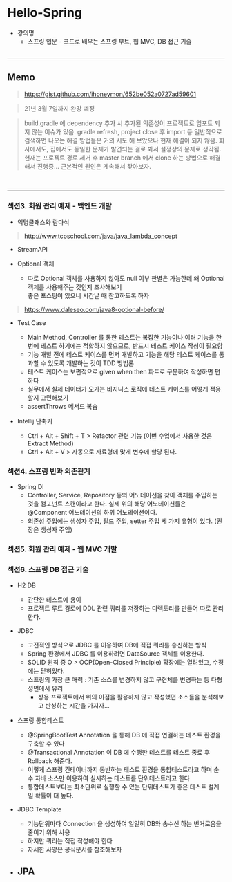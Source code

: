 # Hello-Spring

- 강의명 
    - 스프링 입문 - 코드로 배우는 스프링 부트, 웹 MVC, DB 접근 기술
<br><br>
<hr/>

## Memo

> <a>https://gist.github.com/ihoneymon/652be052a0727ad59601

> 21년 3월 7일까지 완강 예정

> build.gradle 에 dependency 추가 시 추가된 의존성이 프로젝트로 임포트 되지 않는 이슈가 있음.
> gradle refresh, project close 후 import 등 일반적으로 검색하면 나오는 해결 방법들은 거의
> 시도 해 보았으나 현재 해결이 되지 않음. 회사에서도, 집에서도 동일한 문제가 발견되는 걸로 봐서
> 설정상의 문제로 생각됨. 현재는 프로젝트 경로 제거 후 master branch 에서 clone 하는 방법으로
> 해결해서 진행중... 근본적인 원인은 계속해서 찾아보자.

<br>
<hr/>

### 섹션3. 회원 관리 예제 - 백엔드 개발
 - 익명클래스와 람다식<br>
 > <a>http://www.tcpschool.com/java/java_lambda_concept <br>

 - StreamAPI 

 - Optional 객체<br>
   - 따로 Optional 객체를 사용하지 않아도 null 여부 판별은 가능한데 왜 Optional 객체를 사용해주는 것인지 조사해보기<br>
 좋은 포스팅이 있으니 시간날 때 참고하도록 하자<br>
 > <a>https://www.daleseo.com/java8-optional-before/

 - Test Case <br>
   - Main Method, Controller 를 통한 테스트는 복잡한 기능이나 여러 기능을 한번에 테스트 하기에는
적합하지 않으므로, 반드시 테스트 케이스 작성이 필요함
   - 기능 개발 전에 테스트 케이스를 먼저 개발하고 기능을 해당 테스트 케이스를 통과할 수 있도록 개발하는 것이
TDD 방법론
   - 테스트 케이스는 보편적으로 given when then 파트로 구분하여 작성하면 편하다
   - 실무에서 실제 데이터가 오가는 비지니스 로직에 테스트 케이스를 어떻게 적용할지 고민해보기
   - assertThrows 메서드 복습

 - Intellij 단축키 <br>
   - Ctrl + Alt + Shift + T > Refactor 관련 기능 (이번 수업에서 사용한 것은 Extract Method) <br>
   - Ctrl + Alt + V > 자동으로 자료형에 맞게 변수에 할당 된다.

### 섹션4. 스프링 빈과 의존관계

 - Spring DI
   - Controller, Service, Repository 등의 어노테이션을 찾아 객체를 주입하는 것을 컴포넌트 스캔이라고 한다. 실제 위의 해당 어노테이션들은 @Component 어노테이션의 하위 어노테이션이다. 
   - 의존성 주입에는 생성자 주입, 필드 주입, setter 주입 세 가지 유형이 있다. (권장은 생성자 주입)
   
### 섹션5. 회원 관리 예제 - 웹 MVC 개발
   
### 섹션6. 스프링 DB 접근 기술

 - H2 DB
   - 간단한 테스트에 용이
   - 프로젝트 루트 경로에 DDL 관련 쿼리를 저장하는 디렉토리를 만들어 따로 관리한다.
   
- JDBC
   - 고전적인 방식으로 JDBC 를 이용하여 DB에 직접 쿼리를 송신하는 방식
   - Spring 환경에서 JDBC 를 이용하려면 DataSource 객체를 이용한다.
   - SOLID 원칙 중 O > OCP(Open-Closed Principle) 확장에는 열려있고, 수정에는 닫혀있다.
   - 스프링의 가장 큰 매력 : 기존 소스를 변경하지 않고 구현체를 변경하는 등 다형성면에서 유리
      - 상용 프로젝트에서 위의 이점을 활용하지 않고 작성했던 소스들을 분석해보고 반성하는 시간을 가지자...
   
- 스프링 통합테스트
   - @SpringBootTest Annotation 을 통해 DB 에 직접 연결하는 테스트 환경을 구축할 수 있다
   - @Transactional Annotation 이 DB 에 수행한 테스트를 테스트 종료 후 Rollback 해준다.
   - 이렇게 스프링 컨테이너까지 동반하는 테스트 환경을 통합테스트라고 하며 순수 자바 소스만 이용하여 실시하는
   테스트를 단위테스트라고 한다
   - 통합테스트보다는 최소단위로 실행할 수 있는 단위테스트가 좋은 테스트 설계일 확률이 더 높다.
    
- JDBC Template
    - 기능단위마다 Connection 을 생성하여 일일히 DB와 송수신 하는 번거로움을 줄이기 위해 사용
    - 하지만 쿼리는 직접 작성해야 한다
    - 자세한 사양은 공식문서를 참조해보자
    
- JPA
    - 
    

   

   